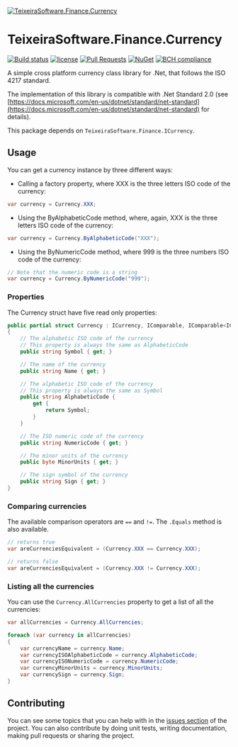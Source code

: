 [![TeixeiraSoftware.Finance.Currency](https://github.com/TeixeiraSoftware/assets/raw/master/logo_small.png)](https://TeixeiraSoftware.github.io/TeixeiraSoftware.Finance.Currency/)

# TeixeiraSoftware.Finance.Currency

[![Build status](https://ci.appveyor.com/api/projects/status/3o49qv68nskk7cnj?svg=true)](https://ci.appveyor.com/project/TeixeiraSoftware/teixeirasoftware-finance-currency)
[![license](https://img.shields.io/github/license/mashape/apistatus.svg)](https://github.com/TeixeiraSoftware/TeixeiraSoftware.Finance.Currency/blob/master/LICENSE)
[![Pull Requests](https://img.shields.io/badge/Pull%20Requests-Welcome-brightgreen.svg)](https://github.com/TeixeiraSoftware/TeixeiraSoftware.Finance.Currency/blob/master/CONTRIBUTING.md)
[![NuGet](https://img.shields.io/nuget/dt/TeixeiraSoftware.Finance.Currency.svg)](https://www.nuget.org/packages/TeixeiraSoftware.Finance.Currency/)
[![BCH compliance](https://bettercodehub.com/edge/badge/andremarcondesteixeira/TeixeiraSoftware.Finance.Currency?branch=master)](https://bettercodehub.com/)

A simple cross platform currency class library for .Net, that follows the ISO 4217 standard.

The implementation of this library is compatible with .Net Standard 2.0 (see [https://docs.microsoft.com/en-us/dotnet/standard/net-standard](https://docs.microsoft.com/en-us/dotnet/standard/net-standard) for details).

This package depends on `TeixeiraSoftware.Finance.ICurrency`.

## Usage
You can get a currency instance by three different ways:

* Calling a factory property, where XXX is the three letters ISO code of the currency:
``` c#
var currency = Currency.XXX;
```

* Using the ByAlphabeticCode method, where, again, XXX is the three letters ISO code of the currency:
``` c#
var currency = Currency.ByAlphabeticCode("XXX");
```

* Using the ByNumericCode method, where 999 is the three numbers ISO code of the currency:
``` c#
// Note that the numeric code is a string
var currency = Currency.ByNumericCode("999");
```

### Properties
The Currency struct have five read only properties:
``` c#
public partial struct Currency : ICurrency, IComparable, IComparable<ICurrency>
{
    // The alphabetic ISO code of the currency
    // This property is always the same as AlphabeticCode
    public string Symbol { get; }

    // The name of the currency
    public string Name { get; }

    // The alphabetic ISO code of the currency
    // This property is always the same as Symbol
    public string AlphabeticCode {
        get {
            return Symbol;
        }
    }

    // The ISO numeric code of the currency
    public string NumericCode { get; }

    // The minor units of the currency
    public byte MinorUnits { get; }

    // The sign symbol of the currency
    public string Sign { get; }
}
```

### Comparing currencies
The available comparison operators are `==` and `!=`.
The `.Equals` method is also available.
``` c#
// returns true
var areCurrenciesEquivalent = (Currency.XXX == Currency.XXX);

// returns false
var areCurrenciesEquivalent = (Currency.XXX != Currency.XXX);
```

### Listing all the currencies
You can use the `Currency.AllCurrencies` property to get a list of all the currencies:
``` c#
var allCurrencies = Currency.AllCurrencies;

foreach (var currency in allCurrencies)
{
    var currencyName = currency.Name;
    var currencyISOAlphabeticCode = currency.AlphabeticCode;
    var currencyISONumericCode = currency.NumericCode;
    var currencyMinorUnits = currency.MinorUnits;
    var currencySign = currency.Sign;
}
```

## Contributing
You can see some topics that you can help with in the [issues section](https://github.com/TeixeiraSoftware/TeixeiraSoftware.Finance.Currency/issues) of the project.
You can also contribute by doing unit tests, writing documentation, making pull requests or sharing the project.
